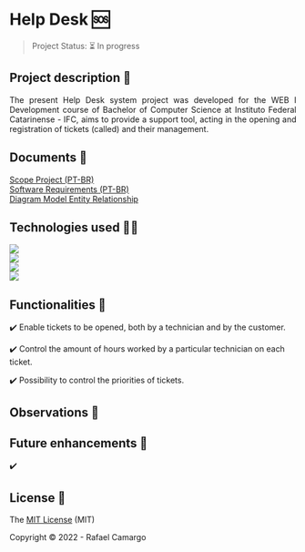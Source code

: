 # Help Desk :sos:

> Project Status: :hourglass_flowing_sand: In progress

## Project description :memo:

<p align="justify">
The present Help Desk system project was developed for the WEB I Development course of Bachelor of Computer Science at Instituto Federal Catarinense - IFC, aims to provide a support tool, acting in the opening and registration of tickets (called) and their management.
</p>

## Documents :page_facing_up:
[Scope Project (PT-BR)](https://github.com/rafandoo/HelpDesk/blob/d9b52f56d937e56034eb599c8b49a9f87479c4cb/docs/ESCOPO%20DO%20PROJETO%20-%20Help%20Desk.pdf)
<br/>
[Software Requirements (PT-BR)](https://github.com/rafandoo/HelpDesk/blob/ff79a25fcd8f9a907f70aba5ffb30fc8394b9b40/docs/REQUISITO%20DE%20SOFTWARE%20-%20Help%20Desk.pdf)
<br/>
[Diagram Model Entity Relationship](https://github.com/rafandoo/HelpDesk/blob/aa5608a3548e8e375c55513deafda5e4b72302b4/docs/DIAGRAMA%20MODELO%20ENTIDADE%20RELACIONAMENTO%20-%20Help%20Desk.pdf)

## Technologies used :man_technologist:

<p>
  <img src="https://img.shields.io/badge/HTML5-E34F26?style=for-the-badge&logo=html5&logoColor=white"/>
  <br/>
  <img src="https://img.shields.io/badge/CSS3-1572B6?style=for-the-badge&logo=css3&logoColor=white"/>
  <br/>
  <img src="https://img.shields.io/badge/PHP-777BB4?style=for-the-badge&logo=php&logoColor=white"/>
  <br/>
  <img src="https://img.shields.io/badge/bootstrap-%23563D7C.svg?style=for-the-badge&logo=bootstrap&logoColor=white"/>
</p>


## Functionalities :wrench:

:heavy_check_mark: Enable tickets to be opened, both by a technician and by the customer.

:heavy_check_mark: Control the amount of hours worked by a particular technician on each ticket.

:heavy_check_mark: Possibility to control the priorities of tickets.


## Observations :eyes:



## Future enhancements :rocket:

:heavy_check_mark: 


## License :key:

The [MIT License](https://github.com/rafandoo/HelpDesk/blob/8d524ce4f75316f660cb6e15084c3a64da69345c/LICENSE) (MIT)

Copyright :copyright: 2022 - Rafael Camargo
